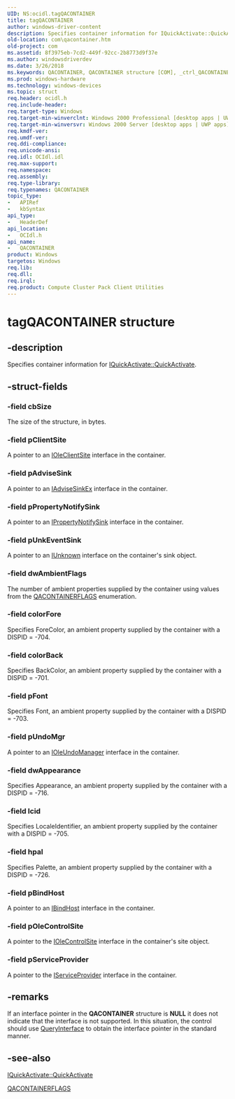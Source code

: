 ```yaml
---
UID: NS:ocidl.tagQACONTAINER
title: tagQACONTAINER
author: windows-driver-content
description: Specifies container information for IQuickActivate::QuickActivate.
old-location: com\qacontainer.htm
old-project: com
ms.assetid: 8f3975eb-7cd2-449f-92cc-2b8773d9f37e
ms.author: windowsdriverdev
ms.date: 3/26/2018
ms.keywords: QACONTAINER, QACONTAINER structure [COM], _ctrl_QACONTAINER, com.qacontainer, ocidl/QACONTAINER, tagQACONTAINER
ms.prod: windows-hardware
ms.technology: windows-devices
ms.topic: struct
req.header: ocidl.h
req.include-header: 
req.target-type: Windows
req.target-min-winverclnt: Windows 2000 Professional [desktop apps | UWP apps]
req.target-min-winversvr: Windows 2000 Server [desktop apps | UWP apps]
req.kmdf-ver: 
req.umdf-ver: 
req.ddi-compliance: 
req.unicode-ansi: 
req.idl: OCIdl.idl
req.max-support: 
req.namespace: 
req.assembly: 
req.type-library: 
req.typenames: QACONTAINER
topic_type:
-	APIRef
-	kbSyntax
api_type:
-	HeaderDef
api_location:
-	OCIdl.h
api_name:
-	QACONTAINER
product: Windows
targetos: Windows
req.lib: 
req.dll: 
req.irql: 
req.product: Compute Cluster Pack Client Utilities
---
```


# tagQACONTAINER structure


## -description


Specifies container information for <a href="https://msdn.microsoft.com/504cb272-da1c-4ffb-b4b1-fdf288901660">IQuickActivate::QuickActivate</a>.


## -struct-fields




### -field cbSize

The size of the structure, in bytes.


### -field pClientSite

A pointer to an <a href="https://msdn.microsoft.com/dafee149-926a-4d08-a43d-5847682db645">IOleClientSite</a> interface in the container.


### -field pAdviseSink

A pointer to an <a href="https://msdn.microsoft.com/d1a52353-dd86-4083-9dbc-3a6f363a1a57">IAdviseSinkEx</a> interface in the container.


### -field pPropertyNotifySink

A pointer to an <a href="https://msdn.microsoft.com/bfdf315c-6375-4c77-abd8-03f07342820f">IPropertyNotifySink</a> interface in the container.


### -field pUnkEventSink

A pointer to an <a href="https://msdn.microsoft.com/33f1d79a-33fc-4ce5-a372-e08bda378332">IUnknown</a> interface on the container's sink object.


### -field dwAmbientFlags

The number of ambient properties supplied by the container using values from the <a href="https://msdn.microsoft.com/bcca4762-7c4b-4062-8d41-6b2027045886">QACONTAINERFLAGS</a> enumeration.


### -field colorFore

Specifies ForeColor, an ambient property supplied by the container with a DISPID = -704.


### -field colorBack

Specifies BackColor, an ambient property supplied by the container with a DISPID = -701.


### -field pFont

Specifies Font, an ambient property supplied by the container with a DISPID = -703.


### -field pUndoMgr

A pointer to an <a href="https://msdn.microsoft.com/0f507506-3589-4d5b-b1b3-010bce9ae42f">IOleUndoManager</a> interface in the container.


### -field dwAppearance

Specifies Appearance, an ambient property supplied by the container with a DISPID = -716.


### -field lcid

Specifies LocaleIdentifier, an ambient property supplied by the container with a DISPID = -705.


### -field hpal

Specifies Palette, an ambient property supplied by the container with a DISPID = -726.


### -field pBindHost

A pointer to an <a href="_inet_IBindHost_Interface_cpp">IBindHost</a> interface in the container.


### -field pOleControlSite

A pointer to the <a href="https://msdn.microsoft.com/8b022f2c-d4b4-44ca-8e69-46e9aa20b3f9">IOleControlSite</a> interface in the container's site object.


### -field pServiceProvider

A pointer to the <a href="_inet_IServiceProvider_Interface_cpp">IServiceProvider</a> interface in the container.


## -remarks



If an interface pointer in the <b>QACONTAINER</b> structure is <b>NULL</b> it does not indicate that the interface is not supported. In this situation, the control should use <a href="https://msdn.microsoft.com/54d5ff80-18db-43f2-b636-f93ac053146d">QueryInterface</a> to obtain the interface pointer in the standard manner.




## -see-also




<a href="https://msdn.microsoft.com/504cb272-da1c-4ffb-b4b1-fdf288901660">IQuickActivate::QuickActivate</a>



<a href="https://msdn.microsoft.com/bcca4762-7c4b-4062-8d41-6b2027045886">QACONTAINERFLAGS</a>
 

 

